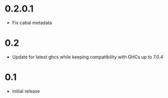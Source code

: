 # 0.2.0.1
- Fix cabal metadata

# 0.2
- Update for latest ghcs while keeping compatibility with GHCs up to 7.0.4

# 0.1
- Initial release

